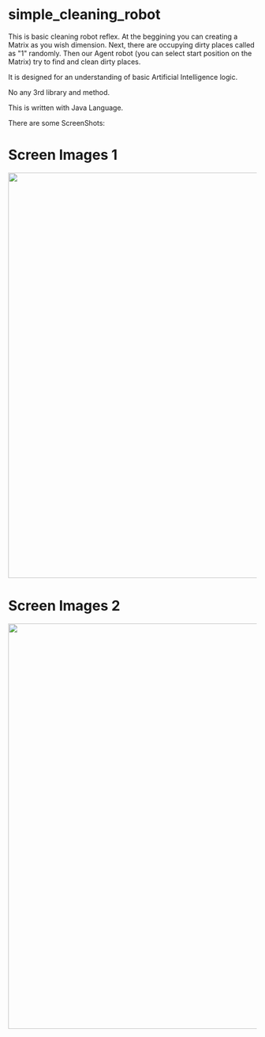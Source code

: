 # simple_cleaning_robot
This is basic cleaning robot reflex. At the beggining you can creating a Matrix as you wish dimension. Next, there are occupying dirty places called as "1" randomly.
Then our Agent robot (you can select start position on the Matrix) try to find and clean dirty places.

It is designed for an understanding of basic Artificial Intelligence logic.

No any 3rd library and method. 

This is written with Java Language.

There are some ScreenShots:




# Screen Images 1

<img src=/simple_cleaning_robot/screenshots/ss1.png width="800" height="820">


# Screen Images 2

<img src=/simple_cleaning_robot/screenshots/ss2.png width="800" height="820">
